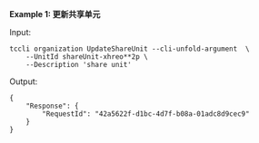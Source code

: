 **Example 1: 更新共享单元**



Input: 

```
tccli organization UpdateShareUnit --cli-unfold-argument  \
    --UnitId shareUnit-xhreo**2p \
    --Description 'share unit'
```

Output: 
```
{
    "Response": {
        "RequestId": "42a5622f-d1bc-4d7f-b08a-01adc8d9cec9"
    }
}
```

